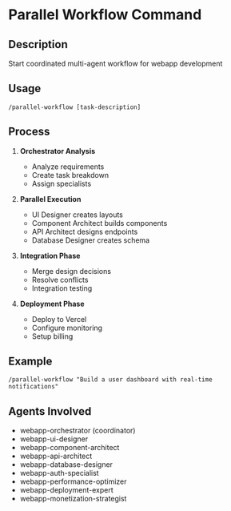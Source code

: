 # Parallel Workflow Command

## Description
Start coordinated multi-agent workflow for webapp development

## Usage
```
/parallel-workflow [task-description]
```

## Process
1. **Orchestrator Analysis**
   - Analyze requirements
   - Create task breakdown
   - Assign specialists

2. **Parallel Execution**
   - UI Designer creates layouts
   - Component Architect builds components
   - API Architect designs endpoints
   - Database Designer creates schema

3. **Integration Phase**
   - Merge design decisions
   - Resolve conflicts
   - Integration testing

4. **Deployment Phase**
   - Deploy to Vercel
   - Configure monitoring
   - Setup billing

## Example
```
/parallel-workflow "Build a user dashboard with real-time notifications"
```

## Agents Involved
- webapp-orchestrator (coordinator)
- webapp-ui-designer
- webapp-component-architect
- webapp-api-architect
- webapp-database-designer
- webapp-auth-specialist
- webapp-performance-optimizer
- webapp-deployment-expert
- webapp-monetization-strategist